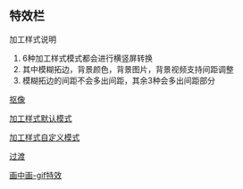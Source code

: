 ## 特效栏

加工样式说明
1. 6种加工样式模式都会进行横竖屏转换
2. 其中模糊拓边，背景颜色，背景图片，背景视频支持间距调整
3. 模糊拓边的间距不会多出间距，其余3种会多出间距部分

[抠像](https://www.bilibili.com/video/BV1ay4y1k7Y9/)

[加工样式默认模式](https://www.bilibili.com/video/BV1eT4y1F7LU/)

[加工样式自定义模式](https://www.bilibili.com/video/BV1ez4y1o7rR/)

[过渡](https://www.bilibili.com/video/BV1kz4y1o7Jd/)

[画中画-gif特效](https://www.bilibili.com/video/BV1pi4y1L7FQ/)
